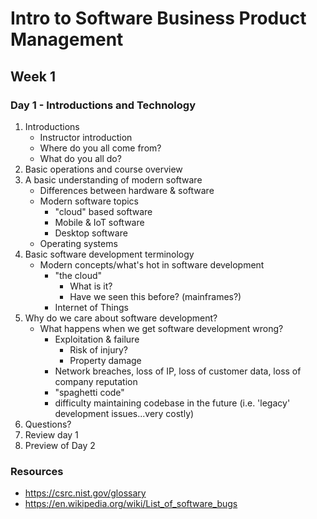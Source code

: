 # Intro to Software Business Product Management
## Week 1
### Day 1 - Introductions and Technology
1. Introductions
	* Instructor introduction
	* Where do you all come from?
	* What do you all do?
2. Basic operations and course overview
3. A basic understanding of modern software
	* Differences between hardware & software
	* Modern software topics
		* "cloud" based software
		* Mobile & IoT software
		* Desktop software
	* Operating systems
4. Basic software development terminology
	* Modern concepts/what's hot in software development
		* "the cloud"
			* What is it?
			* Have we seen this before? (mainframes?)
		* Internet of Things
5. Why do we care about software development?
	* What happens when we get software development wrong?
		* Exploitation & failure
			* Risk of injury?
			* Property damage
		* Network breaches, loss of IP, loss of customer data, loss of company reputation
		* "spaghetti code"
		* difficulty maintaining codebase in the future (i.e. 'legacy' development issues...very costly)
6. Questions?
7. Review day 1
8. Preview of Day 2

### Resources
* https://csrc.nist.gov/glossary
* https://en.wikipedia.org/wiki/List_of_software_bugs